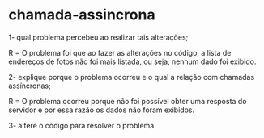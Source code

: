 # chamada-assincrona

1- qual problema percebeu ao realizar tais alterações;

R = O problema foi que ao fazer as alterações no código, a lista de endereços de fotos não foi mais listada, ou seja, nenhum dado foi exibido.

2- explique porque o problema ocorreu e o qual a relação com chamadas assíncronas;

R = O problema ocorreu porque não foi possível obter uma resposta do servidor e por essa razão os dados não foram exibidos. 

3- altere o código para resolver o problema.
